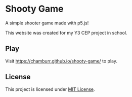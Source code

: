 # Shooty Game

A simple shooter game made with p5.js!

This website was created for my Y3 CEP project in school.

## Play

Visit https://chamburr.github.io/shooty-game/ to play.

##  License

This project is licensed under [MIT License](LICENSE).
